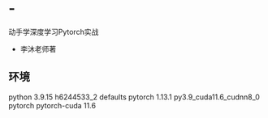 # -
动手学深度学习Pytorch实战

- 李沐老师著

## 环境
python                    3.9.15               h6244533_2    defaults
pytorch                   1.13.1          py3.9_cuda11.6_cudnn8_0    pytorch
pytorch-cuda              11.6
